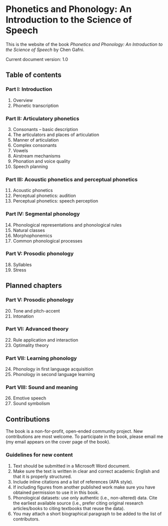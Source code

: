 # Phonetics and Phonology: An Introduction to the Science of Speech
This is the website of the book _Phonetics and Phonology: An Introduction to the Science of Speech_ by Chen Gafni.

Current document version: 1.0

## Table of contents
### Part I: Introduction
1. Overview
2. Phonetic transcription

### Part II: Articulatory phonetics
3. Consonants – basic description
4. The articulators and places of articulation
5. Manner of articulation
6. Complex consonants
7. Vowels
8. Airstream mechanisms
9. Phonation and voice quality
10. Speech planning

### Part III: Acoustic phonetics and perceptual phonetics
11. Acoustic phonetics
12. Perceptual phonetics: audition
13. Perceptual phonetics: speech perception

### Part IV: Segmental phonology
14. Phonological representations and phonological rules
15. Natural classes
16. Morphophonemics
17. Common phonological processes

### Part V: Prosodic phonology
18. Syllables
19. Stress

## Planned chapters
### Part V: Prosodic phonology
20. Tone and pitch-accent
21. Intonation

### Part VI: Advanced theory
22. Rule application and interaction
23. Optimality theory

### Part VII: Learning phonology
24. Phonology in first language acquisition
25. Phonology in second language learning

### Part VIII: Sound and meaning
26. Emotive speech
27. Sound symbolism

## Contributions
The book is a non-for-profit, open-ended community project. New contributions are most welcome.
To participate in the book, please email me (my email appears on the cover page of the book).
### Guidelines for new content
1. Text should be submitted in a Microsoft Word document.
2. Make sure the text is written in clear and correct academic English and that it is properly structured.
3. Include inline citations and a list of references (APA style).
4. If including figures from another published work make sure you have obtained permission to use it in this book.
5. Phonological datasets: use only authentic (i.e., non-altered) data. Cite the earliest available source (i.e., prefer citing original research articles/books to citing textbooks that reuse the data). 
6. You may attach a short biographical paragraph to be added to the list of contributors.
